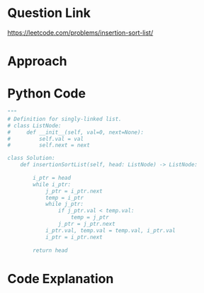 # Question Link
https://leetcode.com/problems/insertion-sort-list/

# Approach

# Python Code

```Python
"""
# Definition for singly-linked list.
# class ListNode:
#     def __init__(self, val=0, next=None):
#         self.val = val
#         self.next = next

class Solution:
    def insertionSortList(self, head: ListNode) -> ListNode:
        
        i_ptr = head
        while i_ptr:
            j_ptr = i_ptr.next
            temp = i_ptr
            while j_ptr:
                if j_ptr.val < temp.val:
                    temp = j_ptr
                j_ptr = j_ptr.next
            i_ptr.val, temp.val = temp.val, i_ptr.val
            i_ptr = i_ptr.next
        
        return head
```

# Code Explanation

